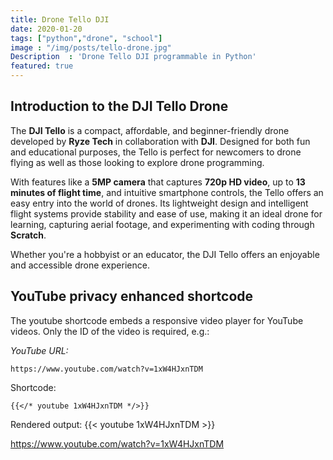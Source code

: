 ```yaml
---
title: Drone Tello DJI
date: 2020-01-20
tags: ["python","drone", "school"]
image : "/img/posts/tello-drone.jpg"
Description  : 'Drone Tello DJI programmable in Python'
featured: true
---
```


## Introduction to the DJI Tello Drone

The **DJI Tello** is a compact, affordable, and beginner-friendly drone developed by **Ryze Tech** in collaboration with **DJI**. Designed for both fun and educational purposes, the Tello is perfect for newcomers to drone flying as well as those looking to explore drone programming. 

With features like a **5MP camera** that captures **720p HD video**, up to **13 minutes of flight time**, and intuitive smartphone controls, the Tello offers an easy entry into the world of drones. Its lightweight design and intelligent flight systems provide stability and ease of use, making it an ideal drone for learning, capturing aerial footage, and experimenting with coding through **Scratch**.

Whether you're a hobbyist or an educator, the DJI Tello offers an enjoyable and accessible drone experience.

## YouTube privacy enhanced shortcode

The youtube shortcode embeds a responsive video player for YouTube videos. Only the ID of the video is required, e.g.:

*YouTube URL:*
```
https://www.youtube.com/watch?v=1xW4HJxnTDM
```

Shortcode:
```
{{</* youtube 1xW4HJxnTDM */>}}
```
Rendered output:
{{< youtube 1xW4HJxnTDM >}}

https://www.youtube.com/watch?v=1xW4HJxnTDM
